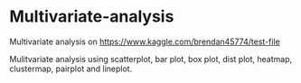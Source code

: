 # Multivariate-analysis
Multivariate analysis on https://www.kaggle.com/brendan45774/test-file

Mulitvariate analysis using scatterplot, bar plot, box plot, dist plot, heatmap, clustermap, pairplot and lineplot. 
